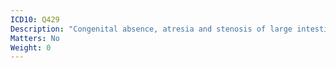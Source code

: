 ```yaml
---
ICD10: Q429
Description: "Congenital absence, atresia and stenosis of large intestine, part unspecified"
Matters: No
Weight: 0
---
```


